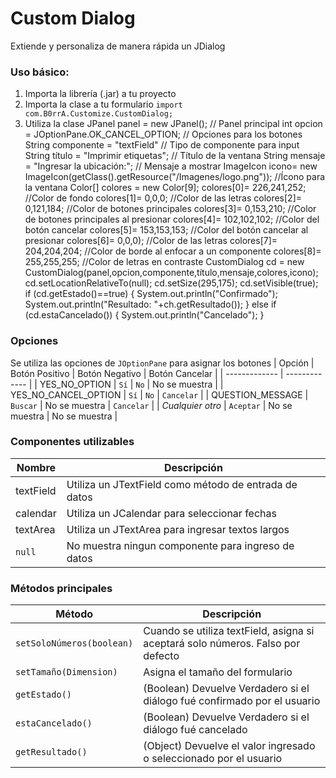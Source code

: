 # Custom Dialog

Extiende y personaliza de manera rápida un JDialog

### Uso básico:
1. Importa la librería (.jar) a tu proyecto
2. Importa la clase a tu formulario
`import com.B0rrA.Customize.CustomDialog;`
3. Utiliza la clase
    JPanel panel = new JPanel(); // Panel principal
    int opcion = JOptionPane.OK_CANCEL_OPTION; // Opciones para los botones
    String componente = "textField" // Tipo de componente para input
    String título = "Imprimir etiquetas"; // Título de la ventana
    String mensaje = "Ingresar la ubicación:"; // Mensaje a mostrar
    ImageIcon icono= new ImageIcon(getClass().getResource("/Imagenes/logo.png")); //Ícono para la ventana
    Color[] colores = new Color[9];
    colores[0]= 226,241,252; //Color de fondo
    colores[1]= 0,0,0; //Color de las letras
    colores[2]= 0,121,184; //Color de botones principales
    colores[3]= 0,153,210; //Color de botones principales al presionar
    colores[4]= 102,102,102; //Color del botón cancelar
    colores[5]= 153,153,153; //Color del botón cancelar al presionar
    colores[6]= 0,0,0); //Color de las letras
    colores[7]= 204,204,204; //Color de borde al enfocar a un componente
    colores[8]= 255,255,255; //Color de letras en contraste
    CustomDialog cd = new CustomDialog(panel,opcion,componente,título,mensaje,colores,icono);
    cd.setLocationRelativeTo(null);
    cd.setSize(295,175);
    cd.setVisible(true);
    if (cd.getEstado()==true) {
        System.out.println("Confirmado");
        System.out.println("Resultado: "+ch.getResultado());
    } else if (cd.estaCancelado()) {
        System.out.println("Cancelado");
    }

### Opciones
Se utiliza las opciones de `JOptionPane` para asignar los botones
| Opción  | Botón Positivo | Botón Negativo | Botón Cancelar |
| ------------- | ------------- |
| YES_NO_OPTION  | `Sí`  | `No` | No se muestra |
| YES_NO_CANCEL_OPTION  | `Sí`  | `No` | `Cancelar` |
| QUESTION_MESSAGE  | `Buscar` | No se muestra | `Cancelar` |
| *Cualquier otro* | `Aceptar` | No se muestra | No se muestra |

### Componentes utilizables
| Nombre  | Descripción |
| ------------- | ------------- |
| textField  | Utiliza un JTextField como método de entrada de datos  |
| calendar  | Utiliza un JCalendar para seleccionar fechas  |
| textArea  | Utiliza un JTextArea para ingresar textos largos  |
| `null` | No muestra ningun componente para ingreso de datos |

### Métodos principales
| Método  | Descripción |
| ------------- | ------------- |
| `setSoloNúmeros(boolean)`  |  Cuando se utiliza textField, asigna si aceptará solo números. Falso por defecto |
| `setTamaño(Dimension)`  | Asigna el tamaño del formulario  |
| `getEstado()`  | (Boolean) Devuelve Verdadero si el diálogo fué confirmado por el usuario |
| `estaCancelado()` | (Boolean) Devuelve Verdadero si el diálogo fué cancelado |
| `getResultado()` | (Object) Devuelve el valor ingresado o seleccionado por el usuario |
